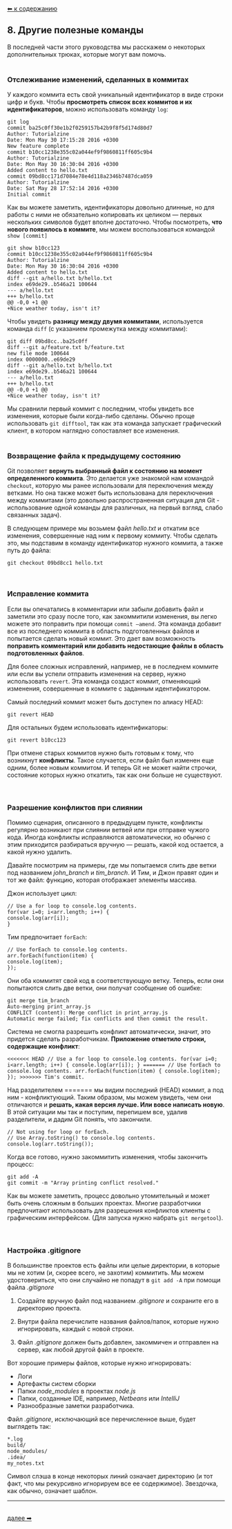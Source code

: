 [⬅  к содержанию](../readme.md)

## 8. Другие полезные команды

В последней части этого руководства мы расскажем о некоторых дополнительных трюках, которые могут вам помочь.
&nbsp;<br>
&nbsp;<br>

### Отслеживание изменений, сделанных в коммитах
У каждого коммита есть свой уникальный идентификатор в виде строки цифр и букв. Чтобы **просмотреть список всех коммитов и их идентификаторов**, можно использовать команду `log`:
```
git log
commit ba25c0ff30e1b2f0259157b42b9f8f5d174d80d7
Author: Tutorialzine
Date: Mon May 30 17:15:28 2016 +0300
New feature complete
commit b10cc1238e355c02a044ef9f9860811ff605c9b4
Author: Tutorialzine
Date: Mon May 30 16:30:04 2016 +0300
Added content to hello.txt
commit 09bd8cc171d7084e78e4d118a2346b7487dca059
Author: Tutorialzine
Date: Sat May 28 17:52:14 2016 +0300
Initial commit
```

Как вы можете заметить, идентификаторы довольно длинные, но для работы с ними не обязательно копировать их целиком — первых нескольких символов будет вполне достаточно. Чтобы посмотреть, **что нового появилось в коммите**, мы можем воспользоваться командой `show [commit]`
```
git show b10cc123
commit b10cc1238e355c02a044ef9f9860811ff605c9b4
Author: Tutorialzine
Date: Mon May 30 16:30:04 2016 +0300
Added content to hello.txt
diff --git a/hello.txt b/hello.txt
index e69de29..b546a21 100644
--- a/hello.txt
+++ b/hello.txt
@@ -0,0 +1 @@
+Nice weather today, isn't it?
```

Чтобы увидеть **разницу между двумя коммитами**, используется команда `diff` (с указанием промежутка между коммитами):
```
git diff 09bd8cc..ba25c0ff
diff --git a/feature.txt b/feature.txt
new file mode 100644
index 0000000..e69de29
diff --git a/hello.txt b/hello.txt
index e69de29..b546a21 100644
--- a/hello.txt
+++ b/hello.txt
@@ -0,0 +1 @@
+Nice weather today, isn't it?
```

Мы сравнили первый коммит с последним, чтобы увидеть все изменения, которые были когда-либо сделаны. Обычно проще использовать `git difftool`, так как эта команда запускает графический клиент, в котором наглядно сопоставляет все изменения.
&nbsp;<br>
&nbsp;<br>

### Возвращение файла к предыдущему состоянию
Git позволяет **вернуть выбранный файл к состоянию на момент определенного коммита**. Это делается уже знакомой нам командой `checkout`, которую мы ранее использовали для переключения между ветками. Но она также может быть использована для переключения между коммитами (это довольно распространенная ситуация для Git - использование одной команды для различных, на первый взгляд, слабо связанных задач).

В следующем примере мы возьмем файл *hello.txt* и откатим все изменения, совершенные над ним к первому коммиту. Чтобы сделать это, мы подставим в команду идентификатор нужного коммита, а также путь до файла:
```
git checkout 09bd8cc1 hello.txt
```
&nbsp;<br>

### Исправление коммита
Если вы опечатались в комментарии или забыли добавить файл и заметили это сразу после того, как закоммитили изменения, вы легко можете это поправить при помощи `commit —amend`. Эта команда добавит все из последнего коммита в область подготовленных файлов и попытается сделать новый коммит. Это дает вам возможность **поправить комментарий или добавить недостающие файлы в область подготовленных файлов**.

Для более сложных исправлений, например, не в последнем коммите или если вы успели отправить изменения на сервер, нужно использовать `revert`. Эта команда создаст коммит, отменяющий изменения, совершенные в коммите с заданным идентификатором.

Самый последний коммит может быть доступен по алиасу HEAD:
```
git revert HEAD
```

Для остальных будем использовать идентификаторы:
```
git revert b10cc123
```

При отмене старых коммитов нужно быть готовым к тому, что возникнут **конфликты**. Такое случается, если файл был изменен еще одним, более новым коммитом. И теперь Git не может найти строчки, состояние которых нужно откатить, так как они больше не существуют.
&nbsp;<br>
&nbsp;<br>

### Разрешение конфликтов при слиянии
Помимо сценария, описанного в предыдущем пункте, конфликты регулярно возникают при слиянии ветвей или при отправке чужого кода. Иногда конфликты исправляются автоматически, но обычно с этим приходится разбираться вручную — решать, какой код остается, а какой нужно удалить.

Давайте посмотрим на примеры, где мы попытаемся слить две ветки под названием *john_branch* и *tim_branch*. И Тим, и Джон правят один и тот же файл: функцию, которая отображает элементы массива.

Джон использует цикл:
```
// Use a for loop to console.log contents.
for(var i=0; i<arr.length; i++) {
console.log(arr[i]);
}
```

Тим предпочитает `forEach`:
```
// Use forEach to console.log contents.
arr.forEach(function(item) {
console.log(item);
});
```

Они оба коммитят свой код в соответствующую ветку. Теперь, если они попытаются слить две ветки, они получат сообщение об ошибке:
```
git merge tim_branch
Auto-merging print_array.js
CONFLICT (content): Merge conflict in print_array.js
Automatic merge failed; fix conflicts and then commit the result.
```

Система не смогла разрешить конфликт автоматически, значит, это придется сделать разработчикам. **Приложение отметило строки, содержащие конфликт**:
```
<<<<<<< HEAD // Use a for loop to console.log contents. for(var i=0; i<arr.length; i++) { console.log(arr[i]); } ======= // Use forEach to console.log contents. arr.forEach(function(item) { console.log(item); }); >>>>>>> Tim's commit.
```

Над разделителем ======= мы видим последний (HEAD) коммит, а под ним - конфликтующий. Таким образом, мы можем увидеть, чем они отличаются и **решать, какая версия лучше. Или вовсе написать новую**. В этой ситуации мы так и поступим, перепишем все, удалив разделители, и дадим Git понять, что закончили.
```
// Not using for loop or forEach.
// Use Array.toString() to console.log contents.
console.log(arr.toString());
```

Когда все готово, нужно закоммитить изменения, чтобы закончить процесс:
```
git add -A
git commit -m "Array printing conflict resolved."
```

Как вы можете заметить, процесс довольно утомительный и может быть очень сложным в больших проектах. Многие разработчики предпочитают использовать для разрешения конфликтов клиенты с графическим интерфейсом. (Для запуска нужно набрать `git mergetool`).
&nbsp;<br>
&nbsp;<br>

### Настройка .gitignore
В большинстве проектов есть файлы или целые директории, в которые мы не хотим (и, скорее всего, не захотим) коммитить. Мы можем удостовериться, что они случайно не попадут в `git add -A` при помощи файла *.gitignore*

1. Создайте вручную файл под названием *.gitignore* и сохраните его в директорию проекта.

2. Внутри файла перечислите названия файлов/папок, которые нужно игнорировать, каждый с новой строки.

3. Файл *.gitignore* должен быть добавлен, закоммичен и отправлен на сервер, как любой другой файл в проекте.

Вот хорошие примеры файлов, которые нужно игнорировать:

- Логи
- Артефакты систем сборки
- Папки *node_modules* в проектах *node.js*
- Папки, созданные IDE, например, *Netbeans* или *IntelliJ*
- Разнообразные заметки разработчика.

Файл *.gitignore*, исключающий все перечисленное выше, будет выглядеть так:
```
*.log
build/
node_modules/
.idea/
my_notes.txt
```

Символ слэша в конце некоторых линий означает директорию (и тот факт, что мы рекурсивно игнорируем все ее содержимое). Звездочка, как обычно, означает шаблон.

---
&nbsp;<br>
[далее  ➡](commands.md)